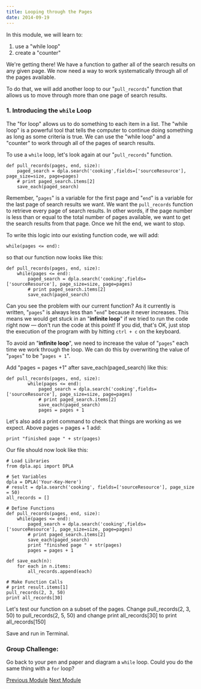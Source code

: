 ```yaml
---
title: Looping through the Pages
date: 2014-09-19
---
```


In this module, we will learn to:

1. use a "while loop"
1. create a "counter"

We're getting there! We have a function to gather all of the search results on any given page. We now need a way to work systematically through all of the pages available.

To do that, we will add another loop to our "`pull_records`" function that allows us to move through more than one page of search results.

### 1. Introducing the `while` Loop

The "for loop" allows us to do something to each item in a list. The "while loop" is a powerful tool that tells the computer to continue doing something as long as some criteria is true. We can use the "while loop" and a "counter" to work through all of the pages of search results.

To use a `while` loop, let's look again at our "`pull_records`" function.

	def pull_records(pages, end, size):
		paged_search = dpla.search('cooking',fields=['sourceResource'], page_size=size, page=pages)
		# print paged_search.items[2]
		save_each(paged_search)

Remember, "`pages`" is a variable for the first page and "`end`" is a variable for the last page of search results we want. We want the `pull_records` function to retrieve every page of search results. In other words, if the page number is less than or equal to the total number of pages available, we want to get the search results from that page. Once we hit the end, we want to stop.

To write this logic into our existing function code, we will add:

	while(pages <= end):

so that our function now looks like this:

	def pull_records(pages, end, size):
		while(pages <= end):
			paged_search = dpla.search('cooking',fields=['sourceResource'], page_size=size, page=pages)
			# print paged_search.items[2]
			save_each(paged_search)

Can you see the problem with our current function? As it currently is written, "`pages`" is always less than "`end`" because it never increases. This means we would get stuck in an "**infinite loop**" if we tried to run the code right now &mdash; don't run the code at this point! If you did, that's OK, just stop the execution of the program with by hitting `ctrl + c` on the keyboard.

To avoid an "**infinite loop**", we need to increase the value of "`pages`" each time we work through the loop. We can do this by overwriting the value of "`pages`" to be "`pages + 1`".

Add "pages = pages +1" after <span class="command">save_each(paged_search)</span> like this:
	
	def pull_records(pages, end, size):
			while(pages <= end):
				paged_search = dpla.search('cooking',fields=['sourceResource'], page_size=size, page=pages)
				# print paged_search.items[2]					
				save_each(paged_search)
				pages = pages + 1

Let's also add a print command to check that things are working as we expect. Above <span class = "command">pages = pages + 1</span> add:

	print "finished page " + str(pages)

Our file should now look like this:

	# Load Libraries
	from dpla.api import DPLA

	# Set Variables
	dpla = DPLA('Your-Key-Here')
	# result = dpla.search('cooking', fields=['sourceResource'], page_size = 50)
	all_records = []

	# Define Functions
	def pull_records(pages, end, size):
		while(pages <= end):
			paged_search = dpla.search('cooking',fields=['sourceResource'], page_size=size, page=pages)
			# print paged_search.items[2]
			save_each(paged_search)
			print "finished page " + str(pages)
			pages = pages + 1

	def save_each(n):
		for each in n.items:
			all_records.append(each)

	# Make Function Calls
	# print result.items[1]
	pull_records(2, 3, 50)
	print all_records[30]

Let's test our function on a subset of the pages. Change <span class="command">pull_records(2, 3, 50)</span> to <span class="command">pull_records(2, 5, 50)</span> and change <span class="command">print all_records[30]</span> to <span class="command">print all_records[150]</span>

Save and run in Terminal.

### Group Challenge: 

Go back to your pen and paper and diagram a `while` loop. Could you do
the same thing with a `for` loop?


<span class="left">[Previous Module](module07.html)</span>
<span class="right">[Next Module](module09.html)</span>
